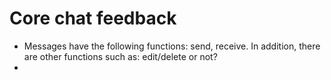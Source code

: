 # Core chat feedback

- Messages have the following functions: send, receive. In addition, there are other functions such as: edit/delete or not? 
- 